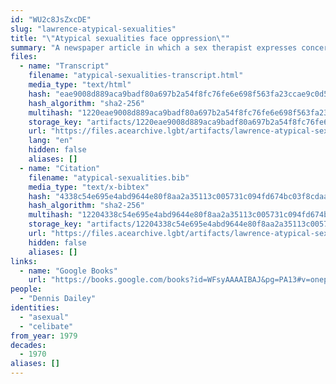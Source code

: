 ```yaml
---
id: "WU2c8JsZxcDE"
slug: "lawrence-atypical-sexualities"
title: "\"Atypical sexualities face oppression\""
summary: "A newspaper article in which a sex therapist expresses concern about celibates being labelled as asexual"
files:
  - name: "Transcript"
    filename: "atypical-sexualities-transcript.html"
    media_type: "text/html"
    hash: "eae9008d889aca9badf80a697b2a54f8fc76fe6e698f563fa23ccae9c0d509fc"
    hash_algorithm: "sha2-256"
    multihash: "1220eae9008d889aca9badf80a697b2a54f8fc76fe6e698f563fa23ccae9c0d509fc"
    storage_key: "artifacts/1220eae9008d889aca9badf80a697b2a54f8fc76fe6e698f563fa23ccae9c0d509fc"
    url: "https://files.acearchive.lgbt/artifacts/lawrence-atypical-sexualities/atypical-sexualities-transcript.html"
    lang: "en"
    hidden: false
    aliases: []
  - name: "Citation"
    filename: "atypical-sexualities.bib"
    media_type: "text/x-bibtex"
    hash: "4338c54e695e4abd9644e80f8aa2a35113c005731c094fd674bc03f8cdaaba25"
    hash_algorithm: "sha2-256"
    multihash: "12204338c54e695e4abd9644e80f8aa2a35113c005731c094fd674bc03f8cdaaba25"
    storage_key: "artifacts/12204338c54e695e4abd9644e80f8aa2a35113c005731c094fd674bc03f8cdaaba25"
    url: "https://files.acearchive.lgbt/artifacts/lawrence-atypical-sexualities/atypical-sexualities.bib"
    hidden: false
    aliases: []
links:
  - name: "Google Books"
    url: "https://books.google.com/books?id=WFsyAAAAIBAJ&pg=PA13#v=onepage&q&f=false"
people:
  - "Dennis Dailey"
identities:
  - "asexual"
  - "celibate"
from_year: 1979
decades:
  - 1970
aliases: []
---
```


